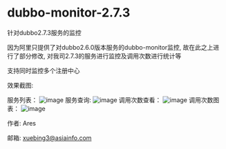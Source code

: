 # dubbo-monitor-2.7.3
针对dubbo2.7.3服务的监控

因为阿里只提供了对dubbo2.6.0版本服务的dubbo-monitor监控, 故在此之上进行了部分修改, 对我司2.7.3的服务进行监控及调用次数进行统计等

支持同时监控多个注册中心


效果截图:

服务列表：
![image](https://aresxue.github.io/dubbo-monitor-2.7.3/src/main/resources/image/%E6%9C%8D%E5%8A%A1%E5%88%97%E8%A1%A8.png)
服务查询:
![image](https://aresxue.github.io/dubbo-monitor-2.7.3/src/main/resources/image/%E6%9C%8D%E5%8A%A1%E6%9F%A5%E8%AF%A2.png)
调用次数查看：
![image](https://aresxue.github.io/dubbo-monitor-2.7.3/src/main/resources/image/%E8%B0%83%E7%94%A8%E6%AC%A1%E6%95%B0.png)
调用次数图表：
![image](https://aresxue.github.io/dubbo-monitor-2.7.3/src/main/resources/image/%E8%B0%83%E7%94%A8%E5%9B%BE%E8%A1%A8.png)


作者: Ares

邮箱: xuebing3@asiainfo.com
